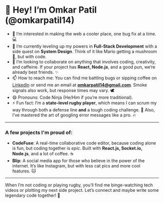 # 👋 Hey! I’m Omkar Patil (@omkarpatil14)

- 👀 I’m interested in making the web a cooler place, one bug fix at a time. 💻
- 🌱 I’m currently leveling up my powers in **Full-Stack Development** with a side quest on **System Design**. Think of it like Mario getting a mushroom 🍄, but with code.
- 💞️ I’m looking to collaborate on anything that involves coding, creativity, and caffeine. If your project has **React, Node.js**, and a good pun, we’re already best friends. ✨
- 📫 How to reach me: You can find me battling bugs or sipping coffee on [LinkedIn](https://www.linkedin.com/in/omkarpatil14) or send me an email at **omkarpatil14@gmail.com**. Smoke signals also work, but response times may vary. 🕊️
- 😄 Pronouns: Code Ninja (He/Him if you’re more traditional).
- ⚡ Fun fact: I’m a **state-level rugby player**, which means I can scrum my way through both a defense line **and** a tough coding challenge. 🏉 Also, I’ve mastered the art of googling error messages like a pro. 🔥

---

### A few projects I'm proud of:

- **CodeFuse**: A real-time collaborative code editor, because coding alone is fun, but coding together is *epic*. Built with **React.js, Socket.io, Node.js**, and a lot of coffee. ☕
- **Blip**: A social media app for those who believe in the power of the internet. It’s like Instagram, but with less cat pics and more cool features. 🐱

---

When I’m not coding or playing rugby, you’ll find me binge-watching tech videos or plotting my next side project. Let’s connect and maybe write some legendary code together! 🚀

